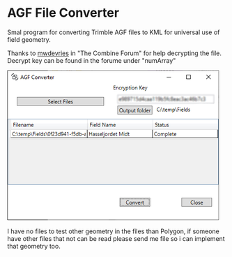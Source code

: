 # AGF File Converter

Smal program for converting Trimble AGF files to KML for universal use of field geometry.

Thanks to [mwdevries](https://www.thecombineforum.com/threads/import-files-from-gfx750-into-sms-basic.336677/page-2#post-3469990) in "The Combine Forum" for help decrypting the file.
Decrypt key can be found in the forume under "numArray"

 ![screenshot](ScreenShot.png)

I have no files to test other geometry in the files than Polygon, if someone have other files that not can be read please send me file so i can implement that geometry too.
